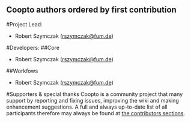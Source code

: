 Coopto authors ordered by first contribution
---

#Project Lead:
- Robert Szymczak (rszymczak@fum.de)

#Developers:
##Core
- Robert Szymczak (rszymczak@fum.de)

##Workfows
- Robert Szymczak (rszymczak@fum.de)


#Supporters & special thanks
Coopto is a community project that many support by reporting and fixing issues, improving the wiki and making enhancement suggestions.
A full and always up-to-date list of all participants therefore may always be found at [the contributors sections](https://github.com/m451/coopto/graphs/contributors).
